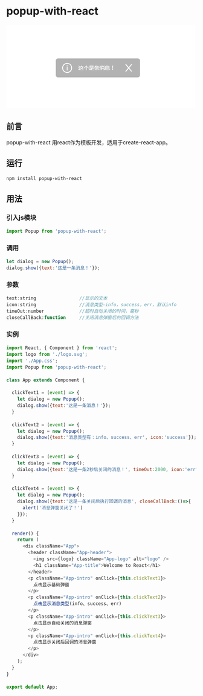 # popup-with-react

![popup-with-react](https://raw.githubusercontent.com/dengtongyu/popup-with-react/master/res/popup-with-react.png) 

## 前言
popup-with-react 用react作为模板开发，适用于create-react-app。

## 运行
```sh
npm install popup-with-react
```

## 用法

### 引入js模块
```js
import Popup from 'popup-with-react';
```

### 调用
```js
let dialog = new Popup();
dialog.show({text:'这是一条消息！'});
```

### 参数
```js
text:string                //显示的文本
icon:string                //消息类型-info，success，err，默认info
timeOut:number             //超时自动关闭的时间，毫秒
closeCallBack:function     //关闭消息弹窗后的回调方法
```

### 实例
```js
import React, { Component } from 'react';
import logo from './logo.svg';
import './App.css';
import Popup from 'popup-with-react';

class App extends Component {

  clickText1 = (event) => {
    let dialog = new Popup();
    dialog.show({text:'这是一条消息！'});
  }

  clickText2 = (event) => {
    let dialog = new Popup();
    dialog.show({text:'消息类型有：info、success、err', icon:'success'});
  }

  clickText3 = (event) => {
    let dialog = new Popup();
    dialog.show({text:'这是一条2秒后关闭的消息！', timeOut:2000, icon:'err'});
  }

  clickText4 = (event) => {
    let dialog = new Popup();
    dialog.show({text:'这是一条关闭后执行回调的消息', closeCallBack:()=>{
      alert('消息弹窗关闭了！')
    }});
  }

  render() {
    return (
      <div className="App">
        <header className="App-header">
          <img src={logo} className="App-logo" alt="logo" />
          <h1 className="App-title">Welcome to React</h1>
        </header>
        <p className="App-intro" onClick={this.clickText1}>
          点击显示基础弹窗
        </p>
        <p className="App-intro" onClick={this.clickText2}>
          点击显示消息类型(info、success、err)
        </p>
        <p className="App-intro" onClick={this.clickText3}>
          点击显示自动关闭的消息弹窗
        </p>
        <p className="App-intro" onClick={this.clickText4}>
          点击显示关闭后回调的消息弹窗
        </p>
      </div>
    );
  }
}

export default App;
```